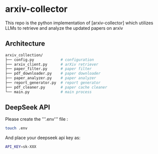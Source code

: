 # arxiv-collector

This repo is the python implementation of [arxiv-collector] which utilizes LLMs to retrieve and analyze the updated papers on arxiv


## Architecture

```bash
arxiv_collection/
├── config.py            # configuration
├── arxiv_client.py      # arXiv retriever
├── paper_filter.py      # paper filter
├── pdf_downloader.py    # paper downloader
├── paper_analyzer.py    # paper analyzer
├── report_generator.py  # report generator
├── pdf_cleaner.py       # paper cache cleaner
└── main.py              # main process
```


## DeepSeek API

Please create the '''.env''' file :
```bash
touch .env
```

And place your deepseek api key as:

```bash
API_KEY=sk-XXX
```